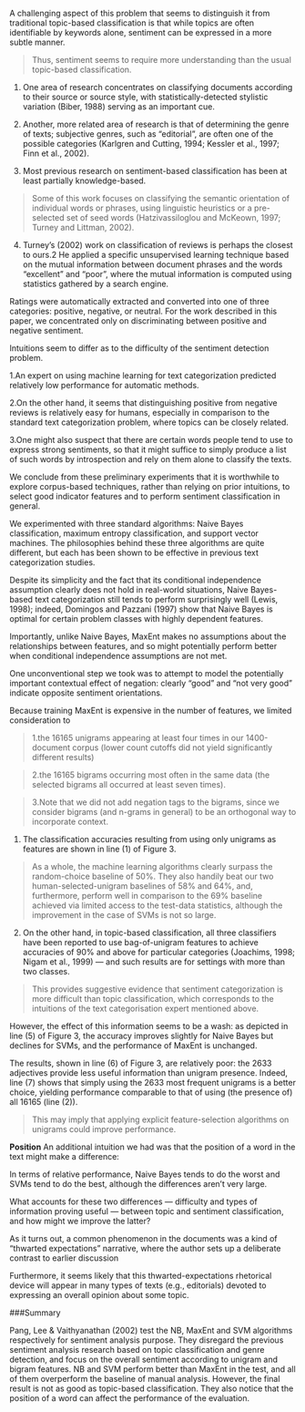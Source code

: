 A challenging aspect of this problem that seems to distinguish it from traditional topic-based classification is that while topics are often identifiable by keywords alone, sentiment can be expressed in a more subtle manner.

 >Thus, sentiment seems to require more understanding than the usual topic-based classification.

1. One area of research concentrates on classifying documents according to their source or source style, with statistically-detected stylistic variation (Biber, 1988) serving as an important cue.

2. Another, more related area of research is that of determining the genre of texts; subjective genres, such as “editorial”, are often one of the possible categories (Karlgren and Cutting, 1994; Kessler et al., 1997; Finn et al., 2002).

3. Most previous research on sentiment-based classification has been at least partially knowledge-based.

 >Some of this work focuses on classifying the semantic orientation of individual words or phrases, using linguistic heuristics or a pre-selected set of seed words (Hatzivassiloglou and McKeown, 1997; Turney and Littman, 2002).

4. Turney’s (2002) work on classification of reviews is perhaps the closest to ours.2 He applied a specific unsupervised learning technique based on the mutual information between document phrases and the words “excellent” and “poor”, where the mutual information is computed using statistics gathered by a search engine.

Ratings were automatically extracted and converted into one of three categories: positive, negative, or neutral. For the work described in this paper, we concentrated only on discriminating between positive and negative sentiment.

Intuitions seem to differ as to the difficulty of the sentiment detection problem.

1.An expert on using machine learning for text categorization predicted relatively low performance for automatic methods.

2.On the other hand, it seems that distinguishing positive from negative reviews is relatively easy for humans, especially in comparison to the standard text categorization problem, where topics can be closely related.

3.One might also suspect that there are certain words people tend to use to express strong sentiments, so that it might suffice to simply produce a list of such words by introspection and rely on them alone to classify the texts.

We conclude from these preliminary experiments that it is worthwhile to explore corpus-based techniques, rather than relying on prior intuitions, to select good indicator features and to perform sentiment classification in general.

We experimented with three standard algorithms: Naive Bayes classification, maximum entropy classification, and support vector machines. The philosophies behind these three algorithms are quite different, but each has been shown to be effective in previous text categorization studies.

Despite its simplicity and the fact that its conditional independence assumption clearly does not hold in real-world situations, Naive Bayes-based text categorization still tends to perform surprisingly well (Lewis, 1998); indeed, Domingos and Pazzani (1997) show that Naive Bayes is optimal for certain problem classes with highly dependent features.

Importantly, unlike Naive Bayes, MaxEnt makes no assumptions about the relationships between features, and so might potentially perform better when conditional independence assumptions are not met.

One unconventional step we took was to attempt to model the potentially important contextual effect of negation: clearly “good” and “not very good” indicate opposite sentiment orientations.

Because training MaxEnt is expensive in the number of features, we limited consideration to

 >1.the 16165 unigrams appearing at least four times in our 1400-document corpus (lower count cutoffs did not yield significantly different results)

 >2.the 16165 bigrams occurring most often in the same data (the selected bigrams all occurred at least seven times).

 >3.Note that we did not add negation tags to the bigrams, since we consider bigrams (and n-grams in general) to be an orthogonal way to incorporate context.

1. The classification accuracies resulting from using only unigrams as features are shown in line (1) of Figure 3.

 >As a whole, the machine learning algorithms clearly surpass the random-choice baseline of 50%. They also handily beat our two human-selected-unigram baselines of 58% and 64%, and, furthermore, perform well in comparison to the 69% baseline achieved via limited access to the test-data statistics, although the improvement in the case of SVMs is not so large.

2. On the other hand, in topic-based classification, all three classifiers have been reported to use bag-of-unigram features to achieve accuracies of 90% and above for particular categories (Joachims, 1998; Nigam et al., 1999) — and such results are for settings with more than two classes.

 >This provides suggestive evidence that sentiment categorization is more difficult than topic classification, which corresponds to the intuitions of the text categorisation expert mentioned above.

However, the effect of this information seems to be a wash: as depicted in line (5) of Figure 3, the accuracy improves slightly for Naive Bayes but declines for SVMs, and the performance of MaxEnt is unchanged.

The results, shown in line (6) of Figure 3, are relatively poor: the 2633 adjectives provide less useful information than unigram presence. Indeed, line (7) shows that simply using the 2633 most frequent unigrams is a better choice, yielding performance comparable to that of using (the presence of) all 16165 (line (2)).

 >This may imply that applying explicit feature-selection algorithms on unigrams could improve performance.

**Position** An additional intuition we had was that the position of a word in the text might make a difference:

In terms of relative performance, Naive Bayes tends to do the worst and SVMs tend to do the best, although the differences aren’t very large.

What accounts for these two differences — difficulty and types of information proving useful — between topic and sentiment classification, and how might we improve the latter?

As it turns out, a common phenomenon in the documents was a kind of “thwarted expectations” narrative, where the author sets up a deliberate contrast to earlier discussion

Furthermore, it seems likely that this thwarted-expectations rhetorical device will appear in many types of texts (e.g., editorials) devoted to expressing an overall opinion about some topic.

###Summary

Pang, Lee & Vaithyanathan (2002) test the NB, MaxEnt and SVM algorithms respectively for sentiment analysis purpose. They disregard the previous sentiment analysis research based on topic classification and genre detection, and focus on the overall sentiment according to unigram and bigram features. NB and SVM perform better than MaxEnt in the test, and all of them overperform the baseline of manual analysis. However, the final result is not as good as topic-based classification. They also notice that the position of a word can affect the performance of the evaluation.
